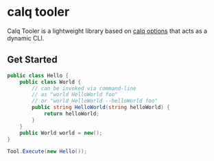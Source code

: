 # calq tooler
Calq Tooler is a lightweight library based on [calq options](https://github.com/greg-chuchro/calq-options) that acts as a dynamic CLI.

## Get Started
```csharp
public class Hello {
    public class World {
        // can be invoked via command-line
        // as "world HelloWorld foo"
        // or "world HelloWorld --helloWorld foo"
        public string HelloWorld(string helloWorld) {
            return helloWorld;
        }
    }
    public World world = new();
}
````
```csharp
Tool.Execute(new Hello());
````
